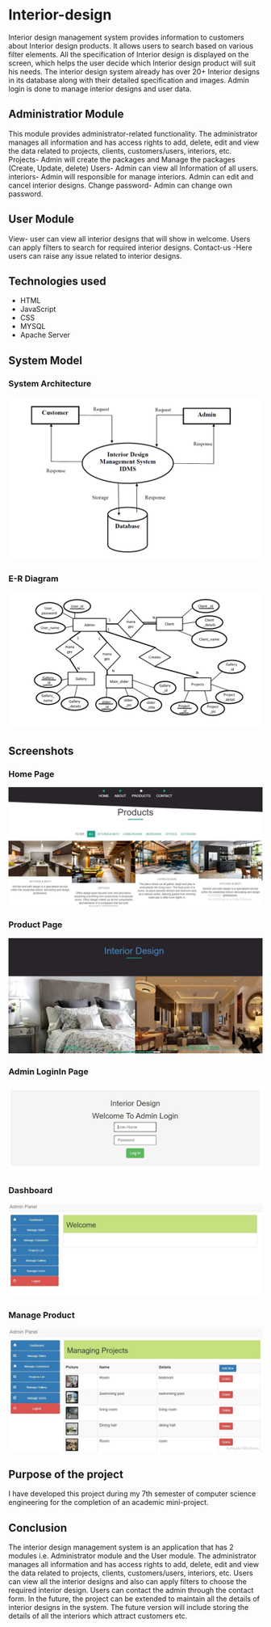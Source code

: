 # Interior-design

Interior design management system provides information to customers about Interior design products. It allows users to search based on various filter elements. All the specification of Interior design is displayed on the screen, which helps the user decide which Interior design product will suit his needs. The interior design system already has over 20+ Interior designs in its database along with their detailed specification and images. Admin login is done to manage interior designs and user data.

## Administratior Module

This module provides administrator-related functionality. The administrator manages all information and has access rights to add, delete, edit and view the data related to projects, clients, customers/users, interiors, etc.
Projects- Admin will create the packages and Manage the packages (Create, Update, delete)
Users- Admin can view all Information of all users.
interiors- Admin will responsible for manage interiors. Admin can edit and cancel interior designs.
Change password- Admin can change own password.

## User Module

View- user can view all interior designs that will show in welcome. Users can apply filters to search for required interior designs.
Contact-us -Here users can raise any issue related to interior designs.

## Technologies used
* HTML
* JavaScript
* CSS
* MYSQL
* Apache Server

## System Model

### System Architecture

![](screenshots/img.png)


### E-R Diagram

![](screenshots/img1.png)


## Screenshots

### Home Page

![](screenshots/img3.png)


### Product Page

![](screenshots/img4.png)


### Admin LoginIn Page

![](screenshots/img5.png)


### Dashboard

![](screenshots/img6.png)


### Manage Product

![](screenshots/img7.png)

## Purpose of the project

I have developed this project during my 7th semester of computer science engineering for the completion of an academic mini-project.

## Conclusion

The interior design management system is an application that has 2 modules i.e. Administrator module and the User module. The administrator manages all information and has access rights to add, delete, edit and view the data related to projects, clients, customers/users, interiors, etc. Users can view all the interior designs and also can apply filters to choose the required interior design. Users can contact the admin through the contact form. In the future, the project can be extended to maintain all the details of interior designs in the system. The future version will include storing the details of all the interiors which attract customers etc.

